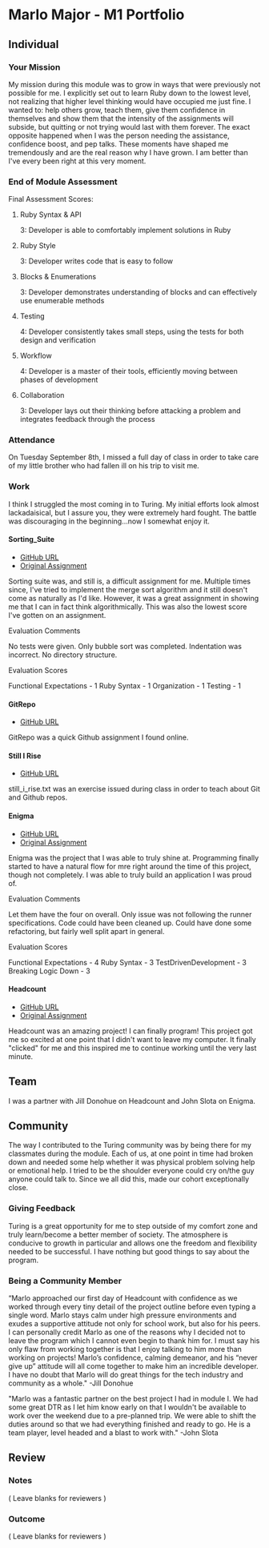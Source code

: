 # Marlo Major - M1 Portfolio

## Individual

### Your Mission

My mission during this module was to grow in ways that were previously not
possible for me. I explicitly set out to learn Ruby down to the lowest level,
not realizing that higher level thinking would have occupied me just fine. I
wanted to: help others grow, teach them, give them confidence in themselves and
show them that the intensity of the assignments will subside, but quitting or
not trying would last with them forever. The exact opposite happened when I
was the person needing the assistance, confidence boost, and pep talks. These
moments have shaped me tremendously and are the real reason why I have grown.
I am better than I've every been right at this very moment.

### End of Module Assessment

Final Assessment Scores:
1. Ruby Syntax & API

    3: Developer is able to comfortably implement solutions in Ruby
2. Ruby Style

    3: Developer writes code that is easy to follow
3. Blocks & Enumerations

    3: Developer demonstrates understanding of blocks and can effectively use enumerable methods
4. Testing

    4: Developer consistently takes small steps, using the tests for both design and verification
5. Workflow

    4: Developer is a master of their tools, efficiently moving between phases of development
6. Collaboration

    3: Developer lays out their thinking before attacking a problem and integrates feedback through the process

### Attendance

On Tuesday September 8th, I missed a full day of class in order to take care of
my little brother who had fallen ill on his trip to visit me.

### Work

I think I struggled the most coming in to Turing. My initial efforts look almost
lackadaisical, but I assure you, they were extremely hard fought. The battle
was discouraging in the beginning...now I somewhat enjoy it.

#### Sorting_Suite

* [GitHub URL](https://github.com/marlomajor/Sorting_Suite)
* [Original Assignment](https://github.com/turingschool/sorting-suite)

Sorting suite was, and still is, a difficult assignment for me. Multiple times
since, I've tried to implement the merge sort algorithm and it still doesn't
come as naturally as I'd like. However, it was a great assignment in showing
me that I can in fact think algorithmically. This was also the lowest score I've
gotten on an assignment.

Evaluation Comments

No tests were given. Only bubble sort was completed. Indentation was incorrect.
No directory structure.

Evaluation Scores

Functional Expectations - 1
Ruby Syntax             - 1
Organization            - 1
Testing                 - 1

#### GitRepo

* [GitHub URL](https://github.com/marlomajor/Git_Repo)

GitRepo was a quick Github assignment I found online.

#### Still I Rise

* [GitHub URL](https://github.com/marlomajor/Poetry_One)

still_i_rise.txt was an exercise issued during class in order to teach about
Git and Github repos.

#### Enigma

* [GitHub URL](https://github.com/marlomajor/Enigma)
* [Original Assignment](https://github.com/turingschool/sorting-suite)

Enigma was the project that I was able to truly shine at. Programming finally
started to have a natural flow for mre right around the time of this project,
though not completely. I was able to truly build an application I was proud of.

Evaluation Comments

Let them have the four on overall. Only issue was not following the runner
specifications. Code could have been cleaned up. Could have done some refactoring,
but fairly well split apart in general.

Evaluation Scores

Functional Expectations - 4
Ruby Syntax             - 3
TestDrivenDevelopment   - 3
Breaking Logic Down     - 3

#### Headcount

* [GitHub URL](https://github.com/marlomajor/Headcount)
* [Original Assignment](https://github.com/turingschool/sorting-suite)

Headcount was an amazing project! I can finally program! This project got me so
excited at one point that I didn't want to leave my computer. It finally "clicked"
for me and this inspired me to continue working until the very last minute.


## Team

I was a partner with Jill Donohue on Headcount and John Slota on Enigma.


## Community

The way I contributed to the Turing community was by being there for my classmates
during the module. Each of us, at one point in time had broken down and needed
some help whether it was physical problem solving help or emotional help. I tried
to be the shoulder everyone could cry on/the guy anyone could talk to. Since we all
did this, made our cohort exceptionally close.

### Giving Feedback

Turing is a great opportunity for me to step outside of my comfort zone and
truly learn/become a better member of society. The atmosphere is conducive to
growth in particular and allows one the freedom and flexibility needed to be
successful. I have nothing but good things to say about the program.

### Being a Community Member

“Marlo approached our first day of Headcount with confidence as we worked through every tiny detail of the project outline before even typing a single word.  Marlo stays calm under high pressure environments and exudes a supportive attitude not only for school work, but also for his peers.  I can personally credit Marlo as one of the reasons why I decided not to leave the program which I cannot even begin to thank him for.  I must say his only flaw from working together is that I enjoy talking to him more than working on projects!  Marlo’s confidence, calming demeanor, and his “never give up” attitude will all come together to make him an incredible developer.  I have no doubt that Marlo will do great things for the tech industry and community as a whole."
-Jill Donohue

"Marlo was a fantastic partner on the best project I had in module I. We had some great DTR as I let him know early on
that I wouldn't be available to work over the weekend due to a pre-planned trip. We were able to shift the duties around
so that we had everything finished and ready to go. He is a team player, level headed and a blast to work with."
-John Slota

## Review


### Notes

( Leave blanks for reviewers )

### Outcome

( Leave blanks for reviewers )
